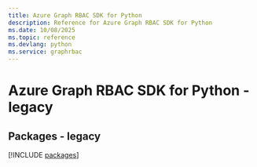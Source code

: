 ```yaml
---
title: Azure Graph RBAC SDK for Python
description: Reference for Azure Graph RBAC SDK for Python
ms.date: 10/08/2025
ms.topic: reference
ms.devlang: python
ms.service: graphrbac
---
```

# Azure Graph RBAC SDK for Python - legacy
## Packages - legacy
[!INCLUDE [packages](graph-rbac-index.md)]